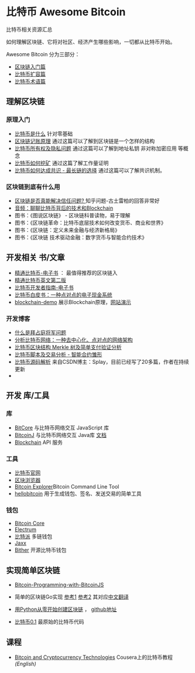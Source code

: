 # 比特币  Awesome Bitcoin

比特币相关资源汇总

如何理解区块链、它将对社区、经济产生哪些影响，一切都从比特币开始。

Awesome Bitcoin 分为三部分：
* [区块链入门篇](https://wiki.learnblockchain.cn/bitcoin/readme.html)
* [比特币扩容篇](https://wiki.learnblockchain.cn/bitcoin/lightning.html)
* [比特币术语篇](https://wiki.learnblockchain.cn/bitcoin/GLOSSARY.html)


## 理解区块链

### 原理入门

* [比特币是什么](https://learnblockchain.cn/2017/10/23/whatisbitcoin/) 针对零基础
* [区块链记账原理](https://learnblockchain.cn/2017/10/25/whatbc/)
   通过这篇可以了解到区块链是一个怎样的结构
* [比特币所有权及隐私问题](https://learnblockchain.cn/2017/11/02/bitcoin-own/)
   通过这篇可以了解到地址私钥 非对称加密应用 等概念
* [比特币如何挖矿](https://learnblockchain.cn/2017/11/04/bitcoin-pow/)
   通过这篇了解工作量证明
* [比特币如何达成共识 - 最长链的选择](https://learnblockchain.cn/2017/12/07/bitcoin-sonsensus/) 通过这篇可以了解共识机制。

### 区块链到底有什么用

* [区块链是否真能解决信任问题? ](https://www.zhihu.com/question/265428094/answer/396422804) 知乎问题-古土雷柏的回答非常好
* [音频：聊聊比特币背后的技术和Blockchain](http://teahour.fm/2015/12/27/talk-with-jan-about-bitcoin-and-blockchain.html)  
* 图书：《图说区块链》 - 区块链科普读物，易于理解
* 图书：《区块链革命：比特币底层技术如何改变货币、商业和世界》
* 图书：《区块链：定义未来金融与经济新格局》
* 图书：《区块链 技术驱动金融：数字货币与智能合约技术》

## 开发相关 书/文章

* [精通比特币-电子书](http://book.8btc.com/master_bitcoin) ： 最值得推荐的区块链入
* [精通比特币英文第二版](https://github.com/bitcoinbook/bitcoinbook)
* [比特币开发者指南-电子书](https://0dayzh.gitbooks.io/bitcoin_developer_guide/content/) 
* [比特币白皮书：一种点对点的电子现金系统](http://www.8btc.com/wiki/bitcoin-a-peer-to-peer-electronic-cash-system)
* [blockchain-demo](https://github.com/anders94/blockchain-demo/) 展示Blockchain原理，[网站演示](https://anders.com/blockchain/blockchain.html)

### 开发博客
* [什么是拜占庭将军问题](https://learnblockchain.cn/2018/02/05/bitcoin-byzantine/)
* [分析比特币网络：一种去中心化、点对点的网络架构](https://learnblockchain.cn/2017/11/07/bitcoin-p2p/)
* [比特币区块结构 Merkle 树及简单支付验证分析](https://learnblockchain.cn/2017/11/10/bitcoin-script/)
* [比特币脚本及交易分析 - 智能合约雏形](https://xiaozhuanlan.com/topic/1402935768)
* [比特币源码解析](https://blog.csdn.net/pure_lady) 来自CSDN博主：Splay，目前已经写了20多篇，作者在持续更新
* 

## 开发 库/工具
### 库
* [BitCore](https://bitcore.io/) 与比特币网络交互 JavaScript 库
* [BitcoinJ](https://bitcoinj.github.io/) 与比特币网络交互 Java库 [文档](https://bitcoinj.github.io/javadoc/0.14.7/)
* [Blockchain](https://www.blockchain.com/zh-cn/api) API 服务

### 工具

* [比特币官网](https://bitcoin.org/zh_CN/)
* [区块浏览器](https://btc.com/)
* [Bitcoin Explorer](https://github.com/libbitcoin/libbitcoin-explorer)Bitcoin Command Line Tool
* [hellobitcoin](https://github.com/prettymuchbryce/hellobitcoin) 用于生成钱包、签名、发送交易的简单工具

### 钱包

* [Bitcoin Core](https://bitcoin.org/zh_CN/download)
* [Electrum](https://electrum.org/#home)
* [比特派](https://bitpie.com/) 多链钱包
* [Jaxx](https://jaxx.io/) 
* [Bither](https://bither.net)  开源比特币钱包



## 实现简单区块链

* [Bitcoin-Programming-with-BitcoinJS](https://github.com/bitcoin-studio/Bitcoin-Programming-with-BitcoinJS)

* 简单的区块链Go实现
   [参考1](https://github.com/izqui/blockchain)
   [参考2](https://github.com/Jeiwan/blockchain_go) 其对应[中文翻译](https://liuchengxu.gitbooks.io/blockchain-tutorial/content/)
* [用Python从零开始创建区块链](https://learnblockchain.cn/2017/10/27/build_blockchain_by_python/) ， [github地址](https://github.com/xilibi2003/blockchain)
* [比特币0.1](https://github.com/fkysly/bitcoin0.1.0) 最原始的比特币代码

## 课程
* [Bitcoin and Cryptocurrency Technologies](https://www.coursera.org/learn/cryptocurrency) Cousera上的比特币教程 *(English)*


